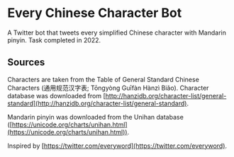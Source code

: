 # Every Chinese Character Bot
A Twitter bot that tweets every simplified Chinese character with Mandarin pinyin. Task completed in 2022.

## Sources
Characters are taken from the Table of General Standard Chinese Characters (通用规范汉字表; Tōngyòng Guīfàn Hànzì Biǎo). Character database was downloaded from [http://hanzidb.org/character-list/general-standard](http://hanzidb.org/character-list/general-standard).

Mandarin pinyin was downloaded from the Unihan database ([https://unicode.org/charts/unihan.html](https://unicode.org/charts/unihan.html)).

Inspired by [https://twitter.com/everyword](https://twitter.com/everyword).

